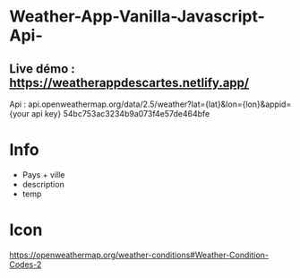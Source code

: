 # Weather-App-Vanilla-Javascript-Api-

## Live démo : https://weatherappdescartes.netlify.app/

Api : api.openweathermap.org/data/2.5/weather?lat={lat}&lon={lon}&appid={your api key}
54bc753ac3234b9a073f4e57de464bfe

# Info

- Pays + ville
- description
- temp

# Icon

https://openweathermap.org/weather-conditions#Weather-Condition-Codes-2
